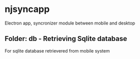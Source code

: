 # njsyncapp
Electron app, syncronizer module between mobile and desktop

## Folder: db - Retrieving Sqlite database

For sqlite database retrievered from mobile system
